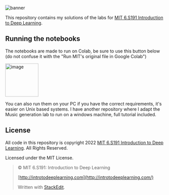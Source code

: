 ![banner](https://user-images.githubusercontent.com/65049620/165585493-e300562d-8c6f-4b00-bd51-44743311bee3.png)

This repository contains my solutions of the labs for [MIT 6.S191 Introduction to Deep Learning](http://introtodeeplearning.com/).

## Running the notebooks

The notebooks are made to run on Colab, be sure to use this button below (do not confuse it with the "Run MIT's original file in Google Colab")

<img width="105" alt="image" src="https://user-images.githubusercontent.com/65049620/165596375-b9daf859-d8d4-46f8-879b-82f7fb60b873.png">

You can also run them on your PC if you have the correct requirements, it's easier on Unix based systems. I have another repository where I adapt the Music generation lab to run on a windows machine, full tutorial included.

## License

All code in this repository is copyright 2022  [MIT 6.S191 Introduction to Deep Learning](http://introtodeeplearning.com/). All Rights Reserved.

Licensed under the MIT License.

> © MIT 6.S191: Introduction to Deep Learning
> 
> [http://introtodeeplearning.com](http://introtodeeplearning.com/)
> 
> Written with  [StackEdit](https://stackedit.io/).
